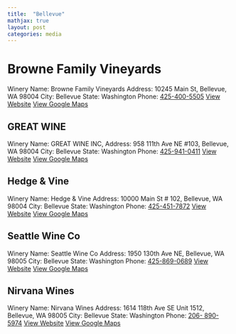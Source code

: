 ```yaml
---
title:  "Bellevue"
mathjax: true
layout: post
categories: media
---
```



# Browne Family Vineyards

Winery Name: Browne Family Vineyards
Address: 10245 Main St, Bellevue, WA 98004
City: Bellevue
State: Washington
Phone: [425-400-5505](%28425%29%20400-5505)
[View Website](https://brownefamilyvineyards.com/visit/bellevue/)
[View Google Maps](https://www.google.com/maps/place/Browne+Family+Vineyards+Tasting+Room/@47.5987395,-122.3344219,15z/data=!4m6!3m5!1s0x54906aa4ef7a619f:0xb28af448ad885ef5!8m2!3d47.5987395!4d-122.3344219!16s/g/11hbnylp1x)


## GREAT WINE

Winery Name: GREAT WINE INC,
Address: 958 111th Ave NE #103, Bellevue, WA 98004
City: Bellevue
State: Washington
Phone: [425-941-0411](%28425%29%20941-0411)
[View Website](https://greatwineusa.com)
[View Google Maps](https://www.google.com/maps/place/GREAT+WINE,+Inc./@47.6187431,-122.1915174,15z/data=!4m6!3m5!1s0x54906c8b976e2777:0x9271e5385eee4618!8m2!3d47.6187431!4d-122.1915174!16s/g/11f12164zl)


## Hedge & Vine

Winery Name: Hedge & Vine
Address: 10000 Main St # 102, Bellevue, WA 98004
City: Bellevue
State: Washington
Phone: [425-451-7872](%28425%29%20451-7872)
[View Website](http://www.hedgeandvine.com)
[View Google Maps](https://www.google.com/maps/place/hedge+&+vine/@47.6103143,-122.2061483,15z/data=!4m2!3m1!1s0x0:0x3079f127d1c6a93a?sa=X&ved=2ahUKEwjCpN3sur37AhVpmYQIHaC8DJoQ_BJ6BAhtEAg)


## Seattle Wine Co
Winery Name: Seattle Wine Co
Address: 1950 130th Ave NE, Bellevue, WA 98005
City: Bellevue
State: Washington
Phone: [425-869-0689](%28425%29%20869-0609)
[View Website](https://www.seattlewineco.com)
[View Google Maps](https://www.google.com/maps/place/Seattle+Wine+Co/@47.627313,-122.166582,15z/data=!4m2!3m1!1s0x0:0xbf327cbf444b616c?sa=X&ved=2ahUKEwjTp636u737AhUeZjABHXvGDX0Q_BJ6BAhlEAg)


## Nirvana Wines
Winery Name: Nirvana Wines
Address: 1614 118th Ave SE Unit 1512, Bellevue, WA 98005
City: Bellevue
State: Washington
Phone: [206- 890-5974](%28206%29%20890-5974)
[View Website](https://www.nirvana-wines.com)
[View Google Maps](https://www.google.com/maps/place/Nirvana+Wines/@47.5971016,-122.1823497,15z/data=!4m6!3m5!1s0x54906d6ca0a8377b:0xa1f1e312f5ee8e5b!8m2!3d47.5971016!4d-122.1823497!16s/g/11jjqd98fd)

